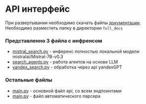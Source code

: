 # API интерфейс
При развертывании необходимо скачать файлы [документации](https://drive.google.com/file/d/10n-65J4MK5kf58vs1DZ965eW3ceCEfKy/view?usp=sharing). 
Необходимо разместить папку в директории `full_docs`

### Представленно 3 файла с инфренсом
* [mistral_search.py](https://github.com/notdiff/RuMate/blob/main/api/mistral_search.py) - инференс полностью локальной модели mistralai/Mistral-7B-v0.3
* [search_agents.py](https://github.com/notdiff/RuMate/blob/main/api/search_agents.py) - работа агентов на основе LLM
* [yandex_search.py](https://github.com/notdiff/RuMate/blob/main/api/yandex_search.py) - обработка через api yandexGPT

### Остальные файлы
* [main.py](https://github.com/notdiff/RuMate/blob/main/api/main.py) - основной файл api, со всем эндпоинтами
* [main.py](https://github.com/notdiff/RuMate/blob/main/api/parce.py) - файл автоматического парсера
